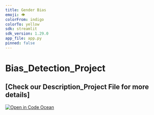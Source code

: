 ```yaml
---
title: Gender Bias
emoji: 👁
colorFrom: indigo
colorTo: yellow
sdk: streamlit
sdk_version: 1.29.0
app_file: app.py
pinned: false
---
```


# Bias_Detection_Project 
## [Check our Description_Project File for more details]
[![Open in Code Ocean](https://codeocean.com/codeocean-assets/badge/open-in-code-ocean.svg)](https://codeocean.com/capsule/3568017/tree)

